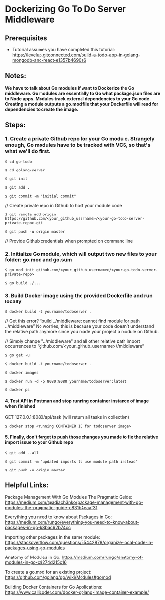 # Dockerizing Go To Do Server Middleware

## Prerequisites
* Tutorial assumes you have completed this tutorial: https://levelup.gitconnected.com/build-a-todo-app-in-golang-mongodb-and-react-e1357b4690a6

## Notes:  

#### We have to talk about Go modules if want to Dockerize the Go middleware. Go modules are essentially to Go what package.json files are to Node apps. Modules track external dependencies to your Go code. Creating a module outputs a go.mod file that your Dockerfile will read for dependencies to create the image.

## Steps:

### 1. Create a private Github repo for your Go module. Strangely enough, Go modules have to be tracked with VCS, so that's what we'll do first.

```
$ cd go-todo

$ cd golang-server 

$ git init

$ git add .

$ git commit -m "initial commit"
```

// Create private repo in Github to host your module code 

```
$ git remote add origin https://github.com/<your_github_username>/<your-go-todo-server-private-repo>.git

$ git push -u origin master
```

// Provide Github credentials when prompted on command line 

### 2. Initialize Go module, which will output two new files to your folder: go.mod and go.sum

```
$ go mod init github.com/<your_github_username>/<your-go-todo-server-private-repo>

$ go build ./...
```

### 3. Build Docker image using the provided Dockerfile and run locally 

```
$ docker build -t yourname/todoserver .
```

// Get this error? “build ../middleware: cannot find module for path ../middleware” No worries, this is because your code doesn’t understand the relative path anymore since you made your project a module on Github.

// Simply change ''../middleware" and all other relative path import occurrences to “github.com/<your_github_username>/<your-go-todo-server-private-repo>/middleware“

```
$ go get -u 

$ docker build -t yourname/todoserver .

$ docker images 

$ docker run -d -p 8080:8080 yourname/todoserver:latest

$ docker ps
```

#### 4. Test API in Postman and stop running container instance of image when finished

GET 127.0.0.1:8080/api/task (will return all tasks in collection)

```
$ docker stop <running CONTAINER ID for todoserver image>
```

#### 5. Finally, don't forget to push those changes you made to fix the relative import issue to your Github repo

```
$ git add --all

$ git commit -m "updated imports to use module path instead"

$ git push -u origin master
```

## Helpful Links:

Package Management With Go Modules The Pragmatic Guide:
https://medium.com/@adiach3nko/package-management-with-go-modules-the-pragmatic-guide-c831b4eaaf31

Everything you need to know about Packages in Go:
https://medium.com/rungo/everything-you-need-to-know-about-packages-in-go-b8bac62b74cc

Importing other packages in the same module:
https://stackoverflow.com/questions/55442878/organize-local-code-in-packages-using-go-modules

Anatomy of Modules in Go:
https://medium.com/rungo/anatomy-of-modules-in-go-c8274d215c16

To create a go.mod for an existing project:
https://github.com/golang/go/wiki/Modules#gomod

Building Docker Containers for Go Applications:
https://www.callicoder.com/docker-golang-image-container-example/

















